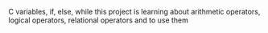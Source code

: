 C variables, if, else, while
this project is learning about arithmetic operators, logical operators, relational operators and to use them 
